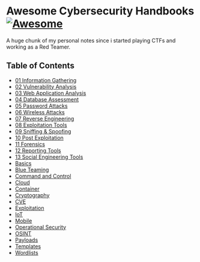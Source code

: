 # Awesome Cybersecurity Handbooks [![Awesome](https://cdn.rawgit.com/sindresorhus/awesome/d7305f38d29fed78fa85652e3a63e154dd8e8829/media/badge.svg)](https://github.com/sindresorhus/awesome)
A huge chunk of my personal notes since i started playing CTFs and working as a Red Teamer.

## Table of Contents

- [01 Information Gathering]()
- [02 Vulnerability Analysis]()
- [03 Web Application Analysis]()
- [04 Database Assessment]()
- [05 Password Attacks]()
- [06 Wireless Attacks]()
- [07 Reverse Engineering]()
- [08 Exploitation Tools]()
- [09 Sniffing & Spoofing]()
- [10 Post Exploitation]()
- [11 Forensics]()
- [12 Reporting Tools]()
- [13 Social Engineering Tools]()
- [Basics]()
- [Blue Teaming]()
- [Command and Control]()
- [Cloud]()
- [Container]()
- [Cryptography]()
- [CVE]()
- [Exploitation]()
- [IoT]()
- [Mobile]()
- [Operational Security]()
- [OSINT]()
- [Payloads]()
- [Templates]()
- [Wordlists]()
